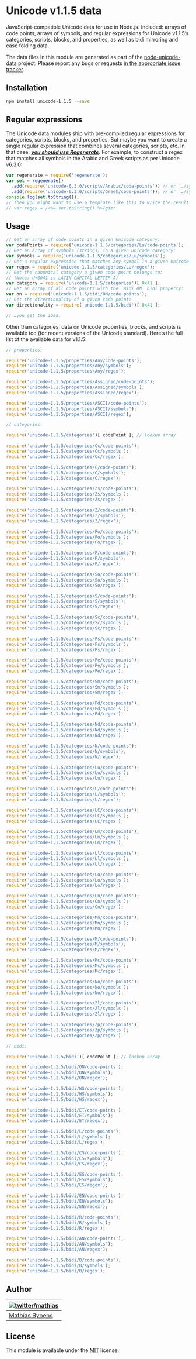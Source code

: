 # Unicode v1.1.5 data

JavaScript-compatible Unicode data for use in Node.js. Included: arrays of code points, arrays of symbols, and regular expressions for Unicode v1.1.5’s categories, scripts, blocks, and properties, as well as bidi mirroring and case folding data.

The data files in this module are generated as part of the [node-unicode-data](http://mths.be/node-unicode-data) project. Please report any bugs or requests [in the appropriate issue tracker](https://github.com/mathiasbynens/node-unicode-data/issues).

## Installation

```bash
npm install unicode-1.1.5 --save
```

## Regular expressions

The Unicode data modules ship with pre-compiled regular expressions for categories, scripts, blocks, and properties. But maybe you want to create a single regular expression that combines several categories, scripts, etc. In that case, [***you should use Regenerate***](http://mths.be/regenerate). For example, to construct a regex that matches all symbols in the Arabic and Greek scripts as per Unicode v6.3.0:

```js
var regenerate = require('regenerate');
var set = regenerate()
  .add(require('unicode-6.3.0/scripts/Arabic/code-points')) // or `…/symbols`, doesn’t matter
  .add(require('unicode-6.3.0/scripts/Greek/code-points')); // or `…/symbols`, doesn’t matter
console.log(set.toString());
// Then you might want to use a template like this to write the result to a file, along with any regex flags you might need:
// var regex = /<%= set.toString() %>/gim;
```

## Usage

```js
// Get an array of code points in a given Unicode category:
var codePoints = require('unicode-1.1.5/categories/Lu/code-points');
// Get an array of symbols (strings) in a given Unicode category:
var symbols = require('unicode-1.1.5/categories/Lu/symbols');
// Get a regular expression that matches any symbol in a given Unicode category:
var regex = require('unicode-1.1.5/categories/Lu/regex');
// Get the canonical category a given code point belongs to:
// (Note: U+0041 is LATIN CAPITAL LETTER A)
var category = require('unicode-1.1.5/categories')[ 0x41 ];
// Get an array of all code points with the `Bidi_ON` bidi property:
var on = require('unicode-1.1.5/bidi/ON/code-points');
// Get the directionality of a given code point:
var directionality = require('unicode-1.1.5/bidi')[ 0x41 ];

// …you get the idea.
```

Other than categories, data on Unicode properties, blocks, and scripts is available too (for recent versions of the Unicode standard). Here’s the full list of the available data for v1.1.5:

```js
// properties:

require('unicode-1.1.5/properties/Any/code-points');
require('unicode-1.1.5/properties/Any/symbols');
require('unicode-1.1.5/properties/Any/regex');

require('unicode-1.1.5/properties/Assigned/code-points');
require('unicode-1.1.5/properties/Assigned/symbols');
require('unicode-1.1.5/properties/Assigned/regex');

require('unicode-1.1.5/properties/ASCII/code-points');
require('unicode-1.1.5/properties/ASCII/symbols');
require('unicode-1.1.5/properties/ASCII/regex');

// categories:

require('unicode-1.1.5/categories')[ codePoint ]; // lookup array

require('unicode-1.1.5/categories/Cc/code-points');
require('unicode-1.1.5/categories/Cc/symbols');
require('unicode-1.1.5/categories/Cc/regex');

require('unicode-1.1.5/categories/C/code-points');
require('unicode-1.1.5/categories/C/symbols');
require('unicode-1.1.5/categories/C/regex');

require('unicode-1.1.5/categories/Zs/code-points');
require('unicode-1.1.5/categories/Zs/symbols');
require('unicode-1.1.5/categories/Zs/regex');

require('unicode-1.1.5/categories/Z/code-points');
require('unicode-1.1.5/categories/Z/symbols');
require('unicode-1.1.5/categories/Z/regex');

require('unicode-1.1.5/categories/Po/code-points');
require('unicode-1.1.5/categories/Po/symbols');
require('unicode-1.1.5/categories/Po/regex');

require('unicode-1.1.5/categories/P/code-points');
require('unicode-1.1.5/categories/P/symbols');
require('unicode-1.1.5/categories/P/regex');

require('unicode-1.1.5/categories/So/code-points');
require('unicode-1.1.5/categories/So/symbols');
require('unicode-1.1.5/categories/So/regex');

require('unicode-1.1.5/categories/S/code-points');
require('unicode-1.1.5/categories/S/symbols');
require('unicode-1.1.5/categories/S/regex');

require('unicode-1.1.5/categories/Sc/code-points');
require('unicode-1.1.5/categories/Sc/symbols');
require('unicode-1.1.5/categories/Sc/regex');

require('unicode-1.1.5/categories/Ps/code-points');
require('unicode-1.1.5/categories/Ps/symbols');
require('unicode-1.1.5/categories/Ps/regex');

require('unicode-1.1.5/categories/Pe/code-points');
require('unicode-1.1.5/categories/Pe/symbols');
require('unicode-1.1.5/categories/Pe/regex');

require('unicode-1.1.5/categories/Sm/code-points');
require('unicode-1.1.5/categories/Sm/symbols');
require('unicode-1.1.5/categories/Sm/regex');

require('unicode-1.1.5/categories/Pd/code-points');
require('unicode-1.1.5/categories/Pd/symbols');
require('unicode-1.1.5/categories/Pd/regex');

require('unicode-1.1.5/categories/Nd/code-points');
require('unicode-1.1.5/categories/Nd/symbols');
require('unicode-1.1.5/categories/Nd/regex');

require('unicode-1.1.5/categories/N/code-points');
require('unicode-1.1.5/categories/N/symbols');
require('unicode-1.1.5/categories/N/regex');

require('unicode-1.1.5/categories/Lu/code-points');
require('unicode-1.1.5/categories/Lu/symbols');
require('unicode-1.1.5/categories/Lu/regex');

require('unicode-1.1.5/categories/L/code-points');
require('unicode-1.1.5/categories/L/symbols');
require('unicode-1.1.5/categories/L/regex');

require('unicode-1.1.5/categories/LC/code-points');
require('unicode-1.1.5/categories/LC/symbols');
require('unicode-1.1.5/categories/LC/regex');

require('unicode-1.1.5/categories/Lm/code-points');
require('unicode-1.1.5/categories/Lm/symbols');
require('unicode-1.1.5/categories/Lm/regex');

require('unicode-1.1.5/categories/Ll/code-points');
require('unicode-1.1.5/categories/Ll/symbols');
require('unicode-1.1.5/categories/Ll/regex');

require('unicode-1.1.5/categories/Lo/code-points');
require('unicode-1.1.5/categories/Lo/symbols');
require('unicode-1.1.5/categories/Lo/regex');

require('unicode-1.1.5/categories/Cn/code-points');
require('unicode-1.1.5/categories/Cn/symbols');
require('unicode-1.1.5/categories/Cn/regex');

require('unicode-1.1.5/categories/Mn/code-points');
require('unicode-1.1.5/categories/Mn/symbols');
require('unicode-1.1.5/categories/Mn/regex');

require('unicode-1.1.5/categories/M/code-points');
require('unicode-1.1.5/categories/M/symbols');
require('unicode-1.1.5/categories/M/regex');

require('unicode-1.1.5/categories/Mc/code-points');
require('unicode-1.1.5/categories/Mc/symbols');
require('unicode-1.1.5/categories/Mc/regex');

require('unicode-1.1.5/categories/No/code-points');
require('unicode-1.1.5/categories/No/symbols');
require('unicode-1.1.5/categories/No/regex');

require('unicode-1.1.5/categories/Zl/code-points');
require('unicode-1.1.5/categories/Zl/symbols');
require('unicode-1.1.5/categories/Zl/regex');

require('unicode-1.1.5/categories/Zp/code-points');
require('unicode-1.1.5/categories/Zp/symbols');
require('unicode-1.1.5/categories/Zp/regex');

// bidi:

require('unicode-1.1.5/bidi')[ codePoint ]; // lookup array

require('unicode-1.1.5/bidi/ON/code-points');
require('unicode-1.1.5/bidi/ON/symbols');
require('unicode-1.1.5/bidi/ON/regex');

require('unicode-1.1.5/bidi/WS/code-points');
require('unicode-1.1.5/bidi/WS/symbols');
require('unicode-1.1.5/bidi/WS/regex');

require('unicode-1.1.5/bidi/ET/code-points');
require('unicode-1.1.5/bidi/ET/symbols');
require('unicode-1.1.5/bidi/ET/regex');

require('unicode-1.1.5/bidi/L/code-points');
require('unicode-1.1.5/bidi/L/symbols');
require('unicode-1.1.5/bidi/L/regex');

require('unicode-1.1.5/bidi/CS/code-points');
require('unicode-1.1.5/bidi/CS/symbols');
require('unicode-1.1.5/bidi/CS/regex');

require('unicode-1.1.5/bidi/ES/code-points');
require('unicode-1.1.5/bidi/ES/symbols');
require('unicode-1.1.5/bidi/ES/regex');

require('unicode-1.1.5/bidi/EN/code-points');
require('unicode-1.1.5/bidi/EN/symbols');
require('unicode-1.1.5/bidi/EN/regex');

require('unicode-1.1.5/bidi/R/code-points');
require('unicode-1.1.5/bidi/R/symbols');
require('unicode-1.1.5/bidi/R/regex');

require('unicode-1.1.5/bidi/AN/code-points');
require('unicode-1.1.5/bidi/AN/symbols');
require('unicode-1.1.5/bidi/AN/regex');

require('unicode-1.1.5/bidi/B/code-points');
require('unicode-1.1.5/bidi/B/symbols');
require('unicode-1.1.5/bidi/B/regex');
```

## Author

| [![twitter/mathias](https://gravatar.com/avatar/24e08a9ea84deb17ae121074d0f17125?s=70)](https://twitter.com/mathias "Follow @mathias on Twitter") |
|---|
| [Mathias Bynens](http://mathiasbynens.be/) |

## License

This module is available under the [MIT](http://mths.be/mit) license.
